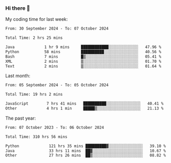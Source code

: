 ### Hi there 👋

My coding time for last week:

<!--START_SECTION:week-->

```txt
From: 30 September 2024 - To: 07 October 2024

Total Time: 2 hrs 25 mins

Java             1 hr 9 mins     ████████████░░░░░░░░░░░░░   47.96 %
Python           58 mins         ██████████░░░░░░░░░░░░░░░   40.56 %
Bash             7 mins          █▒░░░░░░░░░░░░░░░░░░░░░░░   05.41 %
XML              2 mins          ▒░░░░░░░░░░░░░░░░░░░░░░░░   01.70 %
Text             2 mins          ▒░░░░░░░░░░░░░░░░░░░░░░░░   01.64 %
```

<!--END_SECTION:week-->

Last month:

<!--START_SECTION:month-->

```txt
From: 05 September 2024 - To: 05 October 2024

Total Time: 19 hrs 2 mins

JavaScript        7 hrs 41 mins   ██████████░░░░░░░░░░░░░░░   40.41 %
Other             4 hrs 1 min     █████▒░░░░░░░░░░░░░░░░░░░   21.13 %
```

<!--END_SECTION:month-->

The past year:

<!--START_SECTION:year-->

```txt
From: 07 October 2023 - To: 06 October 2024

Total Time: 310 hrs 56 mins

Python             121 hrs 35 mins █████████▓░░░░░░░░░░░░░░░   39.10 %
Java               33 hrs 11 mins  ██▓░░░░░░░░░░░░░░░░░░░░░░   10.67 %
Other              27 hrs 26 mins  ██▒░░░░░░░░░░░░░░░░░░░░░░   08.82 %
```

<!--END_SECTION:year-->
